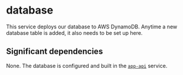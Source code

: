 # database

This service deploys our database to AWS DynamoDB. Anytime a new database table is added, it also needs to be set up here.

## Significant dependencies

None. The database is configured and built in the [`app-api`](../app-api) service.

